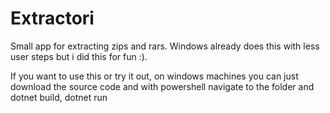 # Extractori
Small app for extracting zips and rars. Windows already does this with less user steps but i did this for fun :).


If you want to use this or try it out, on windows machines you can just download the source code and with powershell navigate to the folder and dotnet build, dotnet run
